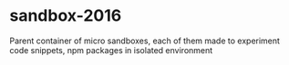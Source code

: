 # sandbox-2016
Parent container of micro sandboxes, each of them made to experiment code snippets, npm packages in isolated environment
